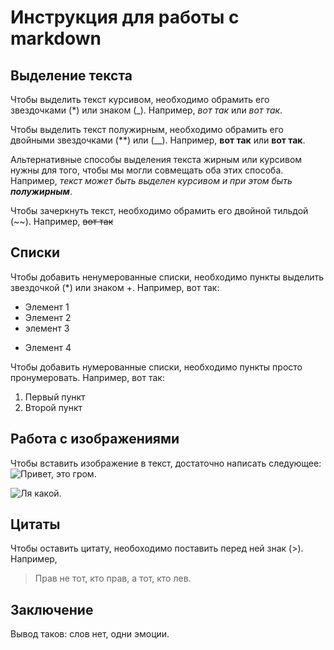# Инструкция для работы с markdown

## Выделение текста 

Чтобы выделить текст курсивом, необходимо обрамить его звездочками (*) или знаком (_). Например, *вот так* или _вот так_.

Чтобы выделить текст полужирным, необходимо обрамить его двойными звездочками (**) или (__). Например, **вот так** или __вот так__.

Альтернативные способы выделения текста жирным или курсивом нужны для того, чтобы мы могли совмещать оба этих способа. Например, _текст может быть выделен курсивом и при этом быть **полужирным**_.

Чтобы зачеркнуть текст, необходимо обрамить его двойной тильдой (~~). Например, ~~вот так~~

## Списки 

Чтобы добавить ненумерованные списки, необходимо пункты выделить звездочкой (*) или знаком +.
Например, вот так:
* Элемент 1
* Элемент 2
* элемент 3
+ Элемент 4

Чтобы добавить нумерованные списки, необходимо пункты просто пронумеровать.
Например, вот так:
1. Первый пункт
2. Второй пункт

## Работа с изображениями 

Чтобы вставить изображение в текст, достаточно написать следующее:
![Привет, это гром.](grom.jpg)

![Ля какой.](https://placepic.ru/wp-content/uploads/2019/03/luxfon.com-27684.jpg)

## Цитаты

Чтобы оставить цитату, необоходимо поставить перед ней знак (>). Например,

> Прав не тот, кто прав, а тот, кто лев.

## Заключение

Вывод таков: слов нет, одни эмоции.